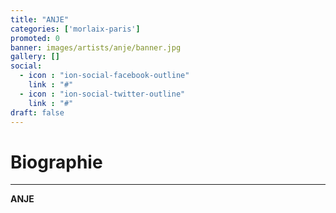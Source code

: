 ```yaml
---
title: "ANJE"
categories: ['morlaix-paris']
promoted: 0
banner: images/artists/anje/banner.jpg
gallery: []
social:
  - icon : "ion-social-facebook-outline"
    link : "#"
  - icon : "ion-social-twitter-outline"
    link : "#"
draft: false
---
```


# Biographie
---

**ANJE**
